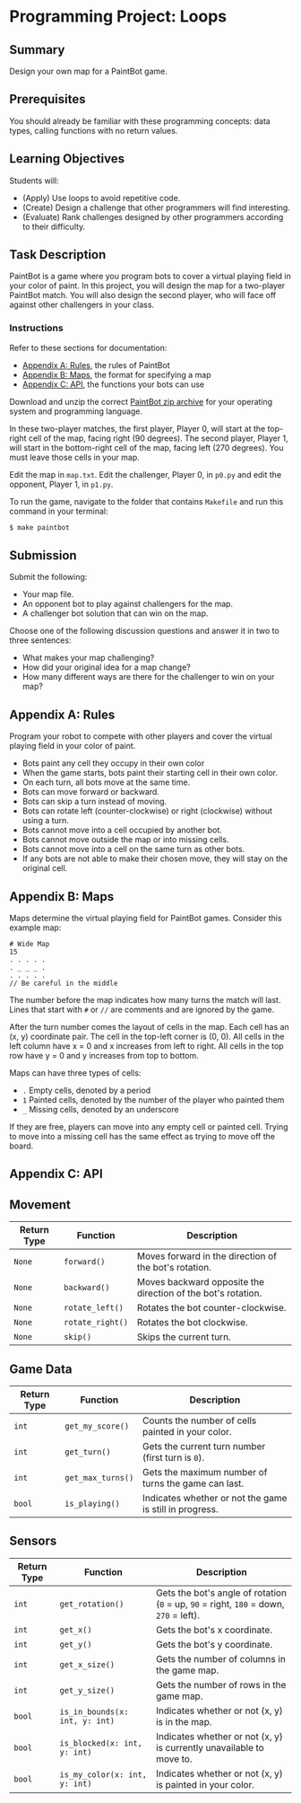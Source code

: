 # Programming Project: Loops

## Summary

Design your own map for a PaintBot game.

## Prerequisites

You should already be familiar with these programming concepts: data types, calling functions with no return values.

## Learning Objectives

Students will:

- (Apply) Use loops to avoid repetitive code.
- (Create) Design a challenge that other programmers will find interesting.
- (Evaluate) Rank challenges designed by other programmers according to their difficulty.

## Task Description

PaintBot is a game where you program bots to cover a virtual playing field in your color of paint. In this project, you will design the map for a two-player PaintBot match. You will also design the second player, who will face off against other challengers in your class.

### Instructions

Refer to these sections for documentation:

- [Appendix A: Rules](#appendix-a-rules), the rules of PaintBot
- [Appendix B: Maps](#appendix-b-maps), the format for specifying a map
- [Appendix C: API](#appendix-c-api), the functions your bots can use

Download and unzip the correct [PaintBot zip archive](https://github.com/MimirHQ/opencs1/tree/master/resources/paintbot) for your operating system and programming language.

In these two-player matches, the first player, Player 0, will start at the top-right cell of the map, facing right (90 degrees). The second player, Player 1, will start in the bottom-right cell of the map, facing left (270 degrees). You must leave those cells in your map.

Edit the map in `map.txt`. Edit the challenger, Player 0, in `p0.py` and edit the opponent, Player 1, in `p1.py`.

To run the game, navigate to the folder that contains `Makefile` and run this command in your terminal:

```bash
$ make paintbot
```

## Submission

Submit the following:

- Your map file.
- An opponent bot to play against challengers for the map.
- A challenger bot solution that can win on the map.

Choose one of the following discussion questions and answer it in two to three sentences:

- What makes your map challenging?
- How did your original idea for a map change?
- How many different ways are there for the challenger to win on your map?

## Appendix A: Rules

Program your robot to compete with other players and cover the virtual playing field in your color of paint.

- Bots paint any cell they occupy in their own color
- When the game starts, bots paint their starting cell in their own color.
- On each turn, all bots move at the same time.
- Bots can move forward or backward.
- Bots can skip a turn instead of moving.
- Bots can rotate left (counter-clockwise) or right (clockwise) without using a turn.
- Bots cannot move into a cell occupied by another bot.
- Bots cannot move outside the map or into missing cells.
- Bots cannot move into a cell on the same turn as other bots.
- If any bots are not able to make their chosen move, they will stay on the original cell.

## Appendix B: Maps

Maps determine the virtual playing field for PaintBot games. Consider this example map:

```
# Wide Map
15
. . . . .
. _ _ _ .
. . . . .
// Be careful in the middle
```

The number before the map indicates how many turns the match will last. Lines that start with `#` or `//` are comments and are ignored by the game.

After the turn number comes the layout of cells in the map. Each cell has an (x, y) coordinate pair. The cell in the top-left corner is (0, 0). All cells in the left column have x = 0 and x increases from left to right. All cells in the top row have y = 0 and y increases from top to bottom.

Maps can have three types of cells:

- `.` Empty cells, denoted by a period
- `1` Painted cells, denoted by the number of the player who painted them
- `_` Missing cells, denoted by an underscore

If they are free, players can move into any empty cell or painted cell. Trying to move into a missing cell has the same effect as trying to move off the board.

## Appendix C: API

## Movement

Return Type | Function | Description
-------------|----------|-------------
`None` | `forward()` | Moves forward in the direction of the bot's rotation.
`None` | `backward()` | Moves backward opposite the direction of the bot's rotation.
`None` | `rotate_left()` | Rotates the bot counter-clockwise.
`None` | `rotate_right()` | Rotates the bot clockwise.
`None` | `skip()` | Skips the current turn.


## Game Data

Return Type | Function | Description
-------------|----------|-------------
`int` | `get_my_score()` | Counts the number of cells painted in your color.
`int` | `get_turn()` | Gets the current turn number (first turn is `0`).
`int` | `get_max_turns()` | Gets the maximum number of turns the game can last.
`bool` | `is_playing()` | Indicates whether or not the game is still in progress.

## Sensors

Return Type | Function | Description
-------------|----------|-------------
`int` | `get_rotation()` | Gets the bot's angle of rotation (`0` = up, `90` = right, `180` = down, `270` = left).
`int` | `get_x()` | Gets the bot's x coordinate.
`int` | `get_y()` | Gets the bot's y coordinate.
`int` | `get_x_size()` | Gets the number of columns in the game map.
`int` | `get_y_size()` | Gets the number of rows in the game map.
`bool` | `is_in_bounds(x: int, y: int)` | Indicates whether or not (x, y) is in the map.
`bool` | `is_blocked(x: int, y: int)` | Indicates whether or not (x, y) is currently unavailable to move to.
`bool` | `is_my_color(x: int, y: int)` | Indicates whether or not (x, y) is painted in your color.
